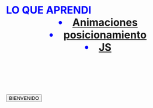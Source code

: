 
<!DOCTYPE html>
<html>
<head>
<tittle></tittle>
<style>
  
.contenedor{
        text-aling: center;
        background: Gold; 
        border:2px solid black;
        height: 300px;
        width: 400px;
        float: left;

      }
</style>
</head>
<body>
              <div class="contenedor">
               
<h1><font color="blue">LO QUE APRENDI
<header>
   <nav>
    <li><a href="https://tijuanomen.github.io/Animacion.html/">Animaciones</a></li>
   <li><a href="/home/pc26/4A/paginasweb/proyectos/index.posicionamiento">posicionamiento</a></li>
    <li><a href="/home/pc26/4A/paginasweb/proyectos/index.html">JS</a></li>

</div>
   <font color="blue"><input type="button" value="BIENVENIDO">


       
<script>
alert("dame tu edad");
n1=prompt("");
alert("tu edad es" + n1);
</script>
</body>
</html>
